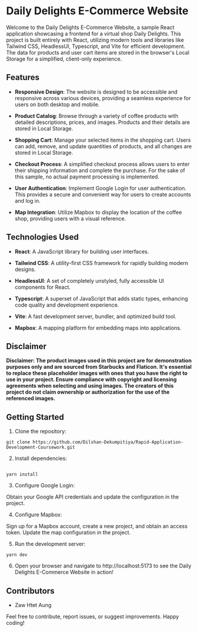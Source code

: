 # Daily Delights E-Commerce Website

Welcome to the Daily Delights E-Commerce Website, a sample React application showcasing a frontend for a virtual shop  Daily Delights. This project is built entirely with React, utilizing modern tools and libraries like Tailwind CSS, HeadlessUI, Typescript, and Vite for efficient development. The data for products and user cart items are stored in the browser's Local Storage for a simplified, client-only experience.

## Features

- **Responsive Design**: The website is designed to be accessible and responsive across various devices, providing a seamless experience for users on both desktop and mobile.

- **Product Catalog**: Browse through a variety of coffee products with detailed descriptions, prices, and images. Products and their details are stored in Local Storage.

- **Shopping Cart**: Manage your selected items in the shopping cart. Users can add, remove, and update quantities of products, and all changes are stored in Local Storage.

- **Checkout Process**: A simplified checkout process allows users to enter their shipping information and complete the purchase. For the sake of this sample, no actual payment processing is implemented.

- **User Authentication**: Implement Google Login for user authentication. This provides a secure and convenient way for users to create accounts and log in.

- **Map Integration**: Utilize Mapbox to display the location of the coffee shop, providing users with a visual reference.

## Technologies Used

- **React**: A JavaScript library for building user interfaces.

- **Tailwind CSS**: A utility-first CSS framework for rapidly building modern designs.

- **HeadlessUI**: A set of completely unstyled, fully accessible UI components for React.

- **Typescript**: A superset of JavaScript that adds static types, enhancing code quality and development experience.

- **Vite**: A fast development server, bundler, and optimized build tool.

- **Mapbox**: A mapping platform for embedding maps into applications.

## Disclaimer

**Disclaimer: The product images used in this project are for demonstration purposes only and are sourced from Starbucks and Flaticon. It's essential to replace these placeholder images with ones that you have the right to use in your project. Ensure compliance with copyright and licensing agreements when selecting and using images. The creators of this project do not claim ownership or authorization for the use of the referenced images.**

## Getting Started

1. Clone the repository:

```
git clone https://github.com/Dilshan-Dekumpitiya/Rapid-Application-Development-Coursework.git
```

2. Install dependencies:

```
```

```
yarn install
```

3. Configure Google Login:

Obtain your Google API credentials and update the configuration in the project.

4. Configure Mapbox:

Sign up for a Mapbox account, create a new project, and obtain an access token. Update the map configuration in the project.

5. Run the development server:

```
yarn dev
```

6. Open your browser and navigate to http://localhost:5173 to see the Daily Delights E-Commerce Website in action!

## Contributors

- Zaw Htet Aung

Feel free to contribute, report issues, or suggest improvements. Happy coding!
